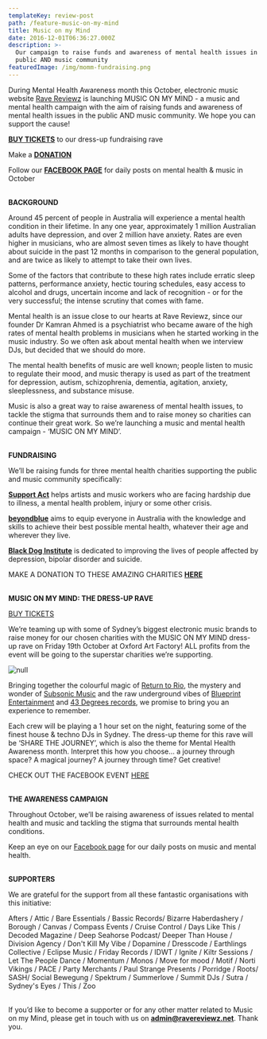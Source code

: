 ```yaml
---
templateKey: review-post
path: /feature-music-on-my-mind
title: Music on my Mind
date: 2016-12-01T06:36:27.000Z
description: >-
  Our campaign to raise funds and awareness of mental health issues in the
  public AND music community
featuredImage: /img/momm-fundraising.png
---
```

During Mental Health Awareness month this October, electronic music website [Rave Reviewz](https://www.ravereviewz.net/) is launching MUSIC ON MY MIND - a music and mental health campaign with the aim of raising funds and awareness of mental health issues in the public AND music community. We hope you can support the cause!

[**BUY TICKETS**](https://www.eventbrite.com.au/e/music-on-my-mind-tickets-49801360209) to our dress-up fundraising rave

Make a [**DONATION**](https://supportact.org.au/music-on-my-mind/)

Follow our [**FACEBOOK PAGE**](https://www.facebook.com/ravereviewz/) for daily posts on mental health & music in October
<br><br>

**BACKGROUND**

Around 45 percent of people in Australia will experience a mental health condition in their lifetime. In any one year, approximately 1 million Australian adults have depression, and over 2 million have anxiety. Rates are even higher in musicians, who are almost seven times as likely to have thought about suicide in the past 12 months in comparison to the general population, and are twice as likely to attempt to take their own lives.

Some of the factors that contribute to these high rates include erratic sleep patterns, performance anxiety, hectic touring schedules, easy access to alcohol and drugs, uncertain income and lack of recognition - or for the very successful; the intense scrutiny that comes with fame.

Mental health is an issue close to our hearts at Rave Reviewz, since our founder Dr Kamran Ahmed is a psychiatrist who became aware of the high rates of mental health problems in musicians when he started working in the music industry. So we often ask about mental health when we interview DJs, but decided that we should do more.

The mental health benefits of music are well known; people listen to music to regulate their mood, and music therapy is used as part of the treatment for depression, autism, schizophrenia, dementia, agitation, anxiety, sleeplessness, and substance misuse.

Music is also a great way to raise awareness of mental health issues, to tackle the stigma that surrounds them and to raise money so charities can continue their great work. So we’re launching a music and mental health campaign - ‘MUSIC ON MY MIND’.
<br><br>

**FUNDRAISING**

We’ll be raising funds for three mental health charities supporting the public and music community specifically: 

[**Support Act**](https://supportact.org.au/) helps artists and music workers who are facing hardship due to illness, a mental health problem, injury or some other crisis. 

[**beyondblue**](https://www.beyondblue.org.au/) aims to equip everyone in Australia with the knowledge and skills to achieve their best possible mental health, whatever their age and wherever they live. 

[**Black Dog Institute**](https://www.blackdoginstitute.org.au/) is dedicated to improving the lives of people affected by depression, bipolar disorder and suicide.

MAKE A DONATION TO THESE AMAZING CHARITIES [**HERE**](https://supportact.org.au/music-on-my-mind/)
<br><br>

**MUSIC ON MY MIND: THE DRESS-UP RAVE**

[BUY TICKETS](https://www.eventbrite.com.au/e/music-on-my-mind-tickets-49801360209)

We’re teaming up with some of Sydney’s biggest electronic music brands to raise money for our chosen charities with the MUSIC ON MY MIND dress-up rave on Friday 19th October at Oxford Art Factory! ALL profits from the event will be going to the superstar charities we’re supporting.

![null](/img/momm-event-new.png)

Bringing together the colourful magic of [Return to Rio](https://www.facebook.com/ReturnToRio/), the mystery and wonder of [Subsonic Music](https://www.facebook.com/subsonicmusic/) and the raw underground vibes of [Blueprint Entertainment](https://www.facebook.com/blueprintentsydney/) and [43 Degrees records](https://www.facebook.com/43degreesrecords/), we promise to bring you an experience to remember.

Each crew will be playing a 1 hour set on the night, featuring some of the finest house & techno DJs in Sydney. The dress-up theme for this rave will be ‘SHARE THE JOURNEY’, which is also the theme for Mental Health Awareness month. Interpret this how you choose… a journey through space? A magical journey? A journey through time? Get creative! 

CHECK OUT THE FACEBOOK EVENT [HERE](https://www.facebook.com/events/598545843875633/)
<br><br>

**THE AWARENESS CAMPAIGN**

Throughout October, we’ll be raising awareness of issues related to mental health and music and tackling the stigma that surrounds mental health conditions. 

Keep an eye on our [Facebook page](https://www.facebook.com/ravereviewz/) for our daily posts on music and mental health.
<br><br>

**SUPPORTERS**

We are grateful for the support from all these fantastic organisations with this initiative:

Afters / Attic / Bare Essentials / Bassic Records/ Bizarre Haberdashery / Borough / Canvas / Compass Events / Cruise Control / Days Like This / Decoded Magazine / Deep Seahorse Podcast/ Deeper Than House / Division Agency / Don't Kill My Vibe / Dopamine / Dresscode / Earthlings Collective / Eclipse Music / Friday Records / IDWT / Ignite / Kiltr Sessions / Let The People Dance / Momentum / Monos / Move for mood / Motif / Norti Vikings / PACE /  Party Merchants / Paul Strange Presents / Porridge / Roots/ SASH/ Social Bewegung / Spektrum / Summerlove / Summit DJs / Sutra / Sydney's Eyes / This / Zoo 
<br><br>

If you’d like to become a supporter or for any other matter related to Music on my Mind, please get in touch with us on **admin@ravereviewz.net**. Thank you.
